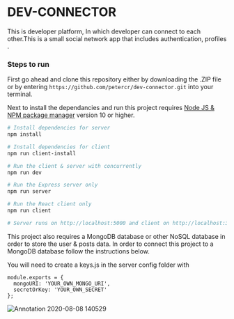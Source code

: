 # DEV-CONNECTOR

This is developer platform, In which developer can connect to each other.This is a small social network app that includes authentication, profiles .
### Steps to run 

First go ahead and clone this repository either by downloading the .ZIP file or by entering `https://github.com/petercr/dev-connector.git` into your terminal.

Next to install the dependancies and run this project requires [Node JS & NPM package manager](https://www.nodejs.org) version 10 or higher.

```bash
# Install dependencies for server
npm install

# Install dependencies for client
npm run client-install

# Run the client & server with concurrently
npm run dev

# Run the Express server only
npm run server

# Run the React client only
npm run client

# Server runs on http://localhost:5000 and client on http://localhost:3000
```

This project also requires a MongoDB database or other NoSQL database in order to store the user & posts data. In order to connect this project to a MongoDB database follow the instructions below.

You will need to create a keys.js in the server config folder with

```
module.exports = {
  mongoURI: 'YOUR_OWN_MONGO_URI',
  secretOrKey: 'YOUR_OWN_SECRET'
};
```
![Annotation 2020-08-08 140529](https://user-images.githubusercontent.com/42699221/89706205-171ce680-d981-11ea-80c4-51a84a2c1891.png)

